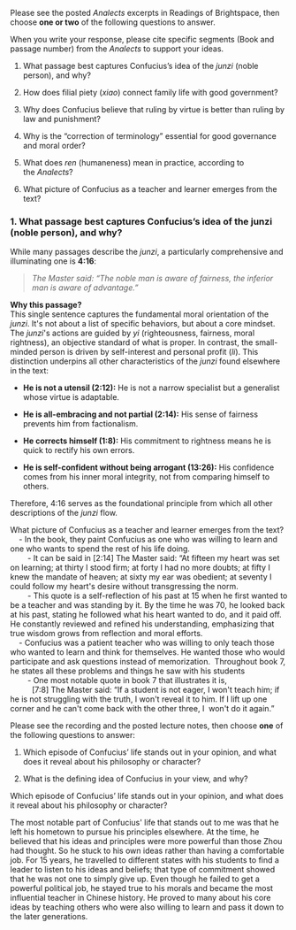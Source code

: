 Please see the posted _Analects_ excerpts in Readings of Brightspace, then choose **one or two** of the following questions to answer.

When you write your response, please cite specific segments (Book and passage number) from the _Analects_ to support your ideas.

1. What passage best captures Confucius’s idea of the _junzi_ (noble person), and why?
    
2. How does filial piety (_xiao_) connect family life with good government?
    
3. Why does Confucius believe that ruling by virtue is better than ruling by law and punishment?
    
4. Why is the “correction of terminology” essential for good governance and moral order?
    
5. What does _ren_ (humaneness) mean in practice, according to the _Analects_?
    
6. What picture of Confucius as a teacher and learner emerges from the text?

### 1. What passage best captures Confucius’s idea of the junzi (noble person), and why?

While many passages describe the _junzi_, a particularly comprehensive and illuminating one is **4:16**:

> _The Master said: “The noble man is aware of fairness, the inferior man is aware of advantage.”_

**Why this passage?**  
This single sentence captures the fundamental moral orientation of the _junzi_. It's not about a list of specific behaviors, but about a core mindset. The _junzi_'s actions are guided by _yi_ (righteousness, fairness, moral rightness), an objective standard of what is proper. In contrast, the small-minded person is driven by self-interest and personal profit (_li_). This distinction underpins all other characteristics of the _junzi_ found elsewhere in the text:

- **He is not a utensil (2:12):** He is not a narrow specialist but a generalist whose virtue is adaptable.
    
- **He is all-embracing and not partial (2:14):** His sense of fairness prevents him from factionalism.
    
- **He corrects himself (1:8):** His commitment to rightness means he is quick to rectify his own errors.
    
- **He is self-confident without being arrogant (13:26):** His confidence comes from his inner moral integrity, not from comparing himself to others.
    

Therefore, 4:16 serves as the foundational principle from which all other descriptions of the _junzi_ flow.


What picture of Confucius as a teacher and learner emerges from the text?  
    - In the book, they paint Confucius as one who was willing to learn and one who wants to spend the rest of his life doing.   
        - It can be said in [2:14] The Master said: “At fifteen my heart was set on learning; at thirty I stood firm; at forty I had no more doubts; at fifty I knew the mandate of heaven; at sixty my ear was obedient; at seventy I could follow my heart's desire without transgressing the norm.  
        - This quote is a self-reflection of his past at 15 when he first wanted to be a teacher and was standing by it. By the time he was 70, he looked back at his past, stating he followed what his heart wanted to do, and it paid off. He constantly reviewed and refined his understanding, emphasizing that true wisdom grows from reflection and moral efforts.  
    - Confucius was a patient teacher who was willing to only teach those who wanted to learn and think for themselves. He wanted those who would participate and ask questions instead of memorization.  Throughout book 7, he states all these problems and things he saw with his students  
        - One most notable quote in book 7 that illustrates it is,   
          [7:8] The Master said: “If a student is not eager, I won't teach him; if he is not struggling with the truth, I won't reveal it to him. If I lift up one corner and he can't come back with the other three, I  won't do it again.”

Please see the recording and the posted lecture notes, then choose **one** of the following questions to answer:

1. Which episode of Confucius’ life stands out in your opinion, and what does it reveal about his philosophy or character?
    
2. What is the defining idea of Confucius in your view, and why?


Which episode of Confucius’ life stands out in your opinion, and what does it reveal about his philosophy or character?

The most notable part of Confucius' life that stands out to me was that he left his hometown to pursue his principles elsewhere. At the time, he believed that his ideas and principles were more powerful than those Zhou had thought. So he stuck to his own ideas rather than having a comfortable job. For 15 years, he travelled to different states with his students to find a leader to listen to his ideas and beliefs; that type of commitment showed that he was not one to simply give up. Even though he failed to get a powerful political job, he stayed true to his morals and became the most influential teacher in Chinese history. He proved to many about his core ideas by teaching others who were also willing to learn and pass it down to the later generations.